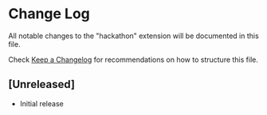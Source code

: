 # Change Log

All notable changes to the "hackathon" extension will be documented in this file.

Check [Keep a Changelog](http://keepachangelog.com/) for recommendations on how to structure this file.

## [Unreleased]

- Initial release